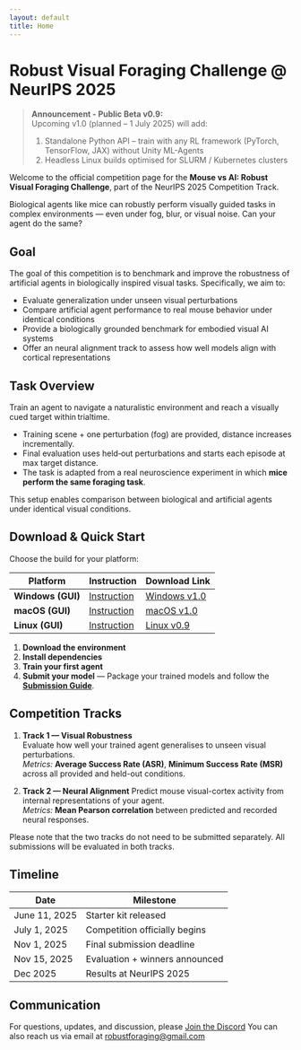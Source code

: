 ```yaml
---
layout: default
title: Home
---
```


# Robust Visual Foraging Challenge @ NeurIPS 2025

> **Announcement - Public Beta v0.9:**  
> Upcoming v1.0 (planned – 1 July 2025) will add:
> 1. Standalone Python API – train with any RL framework (PyTorch, TensorFlow, JAX) without Unity ML-Agents
> 2. Headless Linux builds optimised for SLURM / Kubernetes clusters


Welcome to the official competition page for the **Mouse vs AI: Robust Visual Foraging Challenge**, part of the NeurIPS 2025 Competition Track.

Biological agents like mice can robustly perform visually guided tasks in complex environments — even under fog, blur, or visual noise. Can your agent do the same?


## Goal

The goal of this competition is to benchmark and improve the robustness of artificial agents in biologically inspired visual tasks. Specifically, we aim to:

- Evaluate generalization under unseen visual perturbations
- Compare artificial agent performance to real mouse behavior under identical conditions
- Provide a biologically grounded benchmark for embodied visual AI systems
- Offer an neural alignment track to assess how well models align with cortical representations


## Task Overview
Train an agent to navigate a naturalistic environment and reach a visually cued target within trialtime.
  - Training scene + one perturbation (fog) are provided, distance increases incrementally.
  - Final evaluation uses held‑out perturbations and starts each episode at max target distance.
  - The task is adapted from a real neuroscience experiment in which **mice perform the same foraging task**. 

This setup enables comparison between biological and artificial agents under identical visual conditions.

## Download & Quick Start
Choose the build for your platform:

| Platform                    | Instruction       | Download Link                                                               |
| --------------------------- | ---------------- | --------------------------------------------------------------------------- |
| **Windows (GUI)**           | [Instruction](https://docs.google.com/document/d/13K5BHU-CeFdxnPgKUj9akWA_bw_Q4DFQ/edit?usp=sharing&ouid=110446495883463201050&rtpof=true&sd=true)      | [Windows v1.0](https://drive.google.com/drive/folders/12oXbrWm1nBfZup3pgCzRlkFjhB-7hD1r?usp=drive_link)         |
| **macOS (GUI)**             | [Instruction](https://docs.google.com/document/d/1QGGkKXfbF1gw_oYXV1auGjMaMyDUwiDP/edit?usp=sharing&ouid=110446495883463201050&rtpof=true&sd=true)      | [macOS v1.0](https://drive.google.com/drive/folders/1WaLZPkXFRx3afB3OZ2CO50Rk87ec3NEp?usp=sharing)              |
| **Linux (GUI)**             | [Instruction](https://docs.google.com/document/d/1nXrvHx16Cu2Tw1sbHPbiBPkwyJWWQPg2/edit?usp=sharing&ouid=110446495883463201050&rtpof=true&sd=true)      | [Linux v0.9](ttps://drive.google.com/drive/folders/1SMpbTGzxGUCc4GL60sazBvEk6AJGQOdo?usp=drive_link)            |



1. **Download the environment**
2. **Install dependencies**
3. **Train your first agent** 
4. **Submit your model** — Package your trained models and follow the **[Submission Guide](submission_guide)**.


## Competition Tracks

1. **Track 1 — Visual Robustness**  
   Evaluate how well your trained agent generalises to unseen visual perturbations.  
   *Metrics:* **Average Success Rate (ASR)**, **Minimum Success Rate (MSR)** across all provided and held-out conditions.

2. **Track 2 — Neural Alignment** 
   Predict mouse visual-cortex activity from internal representations of your agent.  
   *Metrics:* **Mean Pearson correlation** between predicted and recorded neural responses.

Please note that the two tracks do not need to be submitted separately. All submissions will be evaluated in both tracks.

##  Timeline

| Date             | Milestone                        |
|------------------|----------------------------------|
| June 11, 2025    | Starter kit released             |
| July 1, 2025     | Competition officially begins    |
| Nov 1, 2025      | Final submission deadline        |
| Nov 15, 2025     | Evaluation + winners announced   |
| Dec 2025         | Results at NeurIPS 2025          |


## Communication

For questions, updates, and discussion, please [Join the Discord](https://discord.gg/65NMfWaX)
You can also reach us via email at [robustforaging@gmail.com](mailto:robustforaging@gmail.com)
